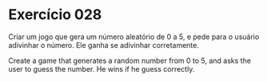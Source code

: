 # Exercício 028
Criar um jogo que gera um número aleatório de 0 a 5, e pede para o usuário adivinhar
o número. Ele ganha se adivinhar corretamente.

Create a game that generates a random number from 0 to 5, and asks the user to guess
the number. He wins if he guess correctly.